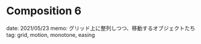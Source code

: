 # Composition 6

date: 2021/05/23
memo: グリッド上に整列しつつ、移動するオブジェクトたち
tag: grid, motion, monotone, easing
